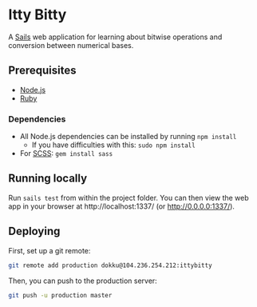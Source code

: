 # Itty Bitty

A [Sails](http://sailsjs.org) web application for learning about bitwise operations and conversion between numerical bases.

## Prerequisites
- [Node.js](http://nodejs.org/)
- [Ruby](https://www.ruby-lang.org/en/)

### Dependencies
- All Node.js dependencies can be installed by running `npm install`
  - If you have difficulties with this: `sudo npm install`
- For [SCSS](http://sass-lang.com/): `gem install sass`


## Running locally
Run `sails test` from within the project folder. You can then view the web app in your browser at http://localhost:1337/ (or http://0.0.0.0:1337/).


## Deploying
First, set up a git remote:

```bash
git remote add production dokku@104.236.254.212:ittybitty
```

Then, you can push to the production server:

```bash
git push -u production master
```

